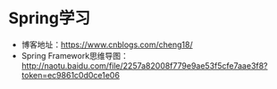 # Spring学习
- 博客地址：https://www.cnblogs.com/cheng18/
- Spring Framework思维导图：http://naotu.baidu.com/file/2257a82008f779e9ae53f5cfe7aae3f8?token=ec9861c0d0ce1e06
